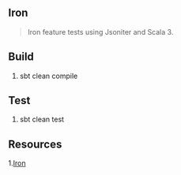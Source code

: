 Iron
----
>Iron feature tests using Jsoniter and Scala 3.

Build
-----
1. sbt clean compile

Test
----
1. sbt clean test

Resources
---------
1.[Iron](https://www.javadoc.io/doc/io.github.iltotore/iron-docs_3/latest/docs/index.html)
